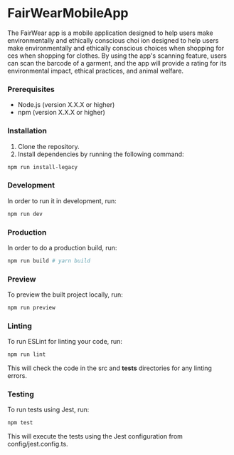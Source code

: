 # FairWearMobileApp

The FairWear app is a mobile application designed to help users make environmentally and ethically conscious choi ion designed to help users make environmentally and ethically conscious choices when shopping for ces when shopping for clothes. By using the app's scanning feature, users can scan the barcode of a garment, and the app will provide a rating for its environmental impact, ethical practices, and animal welfare.

### Prerequisites
- Node.js (version X.X.X or higher)
- npm (version X.X.X or higher)

### Installation
1. Clone the repository.
2. Install dependencies by running the following command:
```bash
npm run install-legacy
```

### Development
In order to run it in development, run:
```bash
npm run dev 
```

### Production
In order to do a production build, run:
```bash
npm run build # yarn build
```

### Preview
To preview the built project locally, run:
```bash
npm run preview
```

###  Linting
To run ESLint for linting your code, run:
```bash
npm run lint
```

This will check the code in the src and __tests__ directories for any linting errors.

### Testing
To run tests using Jest, run:
```bash
npm test
```
This will execute the tests using the Jest configuration from config/jest.config.ts.
